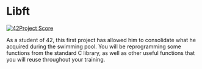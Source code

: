 # Libft
[![42Project Score](https://badge42.herokuapp.com/api/project/parmarti/Libft)](https://github.com/JaeSeoKim/badge42)

As a student of 42, this first project has allowed him to consolidate what he acquired during the swimming pool. 
You will be reprogramming some functions from the standard C library, as well as other useful functions that you will reuse throughout your training.

